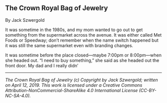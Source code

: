 ## The Crown Royal Bag of Jewelry

By Jack Szwergold

It was sometime in the 1980s, and my mom wanted to go out to get something from the supermarket across the avenue. It was either called Met Foods or Speedway; don’t remember when the name switch happened but it was still the same supermarket even with branding changes.

It was sometime before the place closed—maybe 7:00pm or 8:00pm—when she headed out. “I need to buy something,” she said as she headed out the front door. My dad and I really didn’

***

*The Crown Royal Bag of Jewelry (c) Copyright by Jack Szwergold; written on April 12, 2019. This work is licensed under a Creative Commons Attribution-NonCommercial-ShareAlike 4.0 International License (CC-BY-NC-SA-4.0).*